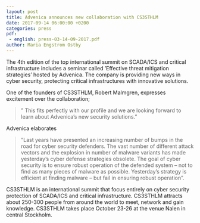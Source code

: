 ```yaml
---
layout: post
title: Advenica announces new collaboration with CS3STHLM
date: 2017-09-14 06:00:00 +0200
categories: press
pdf: 
 - english: press-03-14-09-2017.pdf
author: Maria Engstrom Ostby
---
```

The 4th edition of the top international summit on SCADA/ICS and critical infrastructure includes a seminar called ’Effective threat mitigation strategies’ hosted by Advenica. The company is providing new ways in cyber security, protecting critical infrastructures with innovative solutions.

One of the founders of CS3STHLM, Robert Malmgren, expresses excitement over the collaboration;
> ” This fits perfectly with our profile and we are looking forward to learn about Advenica’s new security solutions.”

Advenica elaborates
> ”Last years have presented an increasing number of bumps in the road for cyber security defenders. The vast number of different attack vectors and the explosion in number of malware variants has made yesterday’s cyber defense strategies obsolete. The goal of cyber security is to ensure robust operation of the defended system – not to find as many pieces of malware as possible. Yesterday’s strategy is efficient at finding malware – but fail in ensuring robust operation”.

CS3STHLM is an international summit that focus entirely on cyber security protection of SCADA/ICS and critical infrastructure. CS3STHLM attracts about 250-300 people from around the world to meet, network and gain knowledge. CS3STHLM takes place October 23-26 at the venue Nalen in central Stockholm.